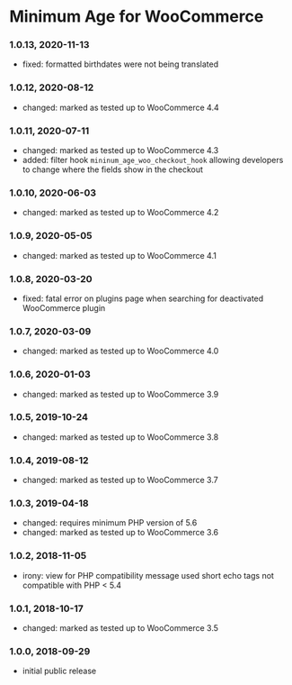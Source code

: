 # Minimum Age for WooCommerce

### 1.0.13, 2020-11-13

* fixed: formatted birthdates were not being translated

### 1.0.12, 2020-08-12

* changed: marked as tested up to WooCommerce 4.4

### 1.0.11, 2020-07-11

* changed: marked as tested up to WooCommerce 4.3
* added: filter hook `mininum_age_woo_checkout_hook` allowing developers to change where the fields show in the checkout

### 1.0.10, 2020-06-03

* changed: marked as tested up to WooCommerce 4.2

### 1.0.9, 2020-05-05

* changed: marked as tested up to WooCommerce 4.1

### 1.0.8, 2020-03-20

* fixed: fatal error on plugins page when searching for deactivated WooCommerce plugin

### 1.0.7, 2020-03-09

* changed: marked as tested up to WooCommerce 4.0

### 1.0.6, 2020-01-03

* changed: marked as tested up to WooCommerce 3.9

### 1.0.5, 2019-10-24

* changed: marked as tested up to WooCommerce 3.8

### 1.0.4, 2019-08-12

* changed: marked as tested up to WooCommerce 3.7

### 1.0.3, 2019-04-18

* changed: requires minimum PHP version of 5.6
* changed: marked as tested up to WooCommerce 3.6

### 1.0.2, 2018-11-05

* irony: view for PHP compatibility message used short echo tags not compatible with PHP < 5.4

### 1.0.1, 2018-10-17

* changed: marked as tested up to WooCommerce 3.5

### 1.0.0, 2018-09-29

* initial public release
